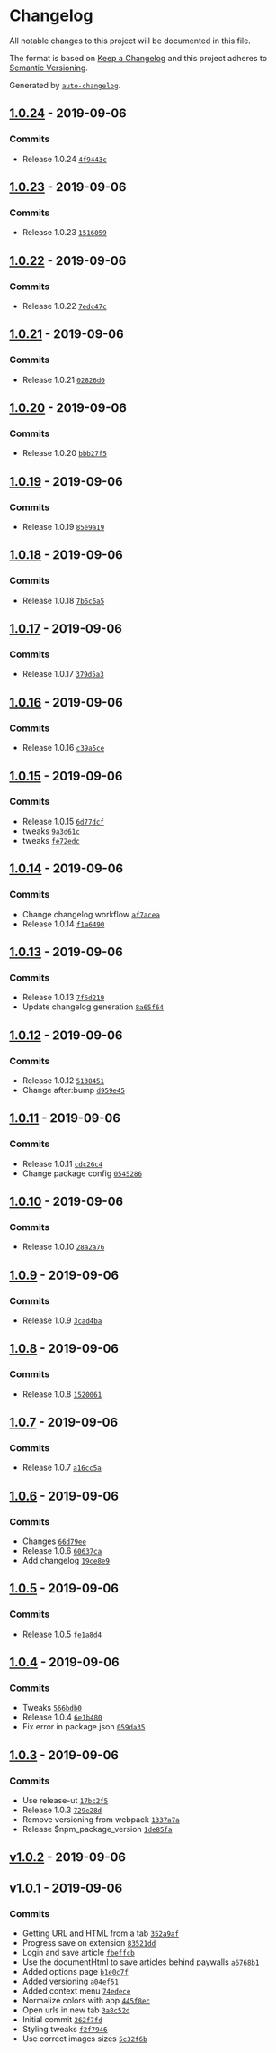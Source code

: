 # Changelog

All notable changes to this project will be documented in this file.

The format is based on [Keep a Changelog](https://keepachangelog.com/en/1.0.0/)
and this project adheres to [Semantic Versioning](https://semver.org/spec/v2.0.0.html).

Generated by [`auto-changelog`](https://github.com/CookPete/auto-changelog).

## [1.0.24](https://github.com/jvandenaardweg/playpost-chrome-extension/compare/1.0.23...1.0.24) - 2019-09-06

### Commits

- Release 1.0.24 [`4f9443c`](https://github.com/jvandenaardweg/playpost-chrome-extension/commit/4f9443c040a57101d5b6fc4be6b74b90fb39ce8a)

## [1.0.23](https://github.com/jvandenaardweg/playpost-chrome-extension/compare/1.0.22...1.0.23) - 2019-09-06

### Commits

- Release 1.0.23 [`1516059`](https://github.com/jvandenaardweg/playpost-chrome-extension/commit/1516059e9b4c0493cca30540bd16be6933d95951)

## [1.0.22](https://github.com/jvandenaardweg/playpost-chrome-extension/compare/1.0.21...1.0.22) - 2019-09-06

### Commits

- Release 1.0.22 [`7edc47c`](https://github.com/jvandenaardweg/playpost-chrome-extension/commit/7edc47ceb8ba1e4a6a5ea455ccc77314028a6e60)

## [1.0.21](https://github.com/jvandenaardweg/playpost-chrome-extension/compare/1.0.20...1.0.21) - 2019-09-06

### Commits

- Release 1.0.21 [`02826d0`](https://github.com/jvandenaardweg/playpost-chrome-extension/commit/02826d02d4ee66360872508e37d6f384102536f4)

## [1.0.20](https://github.com/jvandenaardweg/playpost-chrome-extension/compare/1.0.19...1.0.20) - 2019-09-06

### Commits

- Release 1.0.20 [`bbb27f5`](https://github.com/jvandenaardweg/playpost-chrome-extension/commit/bbb27f582d0196b04d6c1bac7762a669e800484b)

## [1.0.19](https://github.com/jvandenaardweg/playpost-chrome-extension/compare/1.0.18...1.0.19) - 2019-09-06

### Commits

- Release 1.0.19 [`85e9a19`](https://github.com/jvandenaardweg/playpost-chrome-extension/commit/85e9a19ac420fa707e96a1890c80d73a7b5e8fe6)

## [1.0.18](https://github.com/jvandenaardweg/playpost-chrome-extension/compare/1.0.17...1.0.18) - 2019-09-06

### Commits

- Release 1.0.18 [`7b6c6a5`](https://github.com/jvandenaardweg/playpost-chrome-extension/commit/7b6c6a5860aa1561bba978bbb81fd6fe74959766)

## [1.0.17](https://github.com/jvandenaardweg/playpost-chrome-extension/compare/1.0.16...1.0.17) - 2019-09-06

### Commits

- Release 1.0.17 [`379d5a3`](https://github.com/jvandenaardweg/playpost-chrome-extension/commit/379d5a31fa6dd6307682362248bb319f8031b716)

## [1.0.16](https://github.com/jvandenaardweg/playpost-chrome-extension/compare/1.0.15...1.0.16) - 2019-09-06

### Commits

- Release 1.0.16 [`c39a5ce`](https://github.com/jvandenaardweg/playpost-chrome-extension/commit/c39a5cee2b006978b4342026c1f7117142d094e6)

## [1.0.15](https://github.com/jvandenaardweg/playpost-chrome-extension/compare/1.0.14...1.0.15) - 2019-09-06

### Commits

- Release 1.0.15 [`6d77dcf`](https://github.com/jvandenaardweg/playpost-chrome-extension/commit/6d77dcff732877e7af90685df28d4444132b5988)
- tweaks [`9a3d61c`](https://github.com/jvandenaardweg/playpost-chrome-extension/commit/9a3d61cea06f0bfadf418943b75e66b4b5c6b7cd)
- tweaks [`fe72edc`](https://github.com/jvandenaardweg/playpost-chrome-extension/commit/fe72edc75a3164b07402b2a881b657b725b52560)

## [1.0.14](https://github.com/jvandenaardweg/playpost-chrome-extension/compare/1.0.13...1.0.14) - 2019-09-06

### Commits

- Change changelog workflow [`af7acea`](https://github.com/jvandenaardweg/playpost-chrome-extension/commit/af7aceab32e395bdc8fff6da7a907c870408877b)
- Release 1.0.14 [`f1a6490`](https://github.com/jvandenaardweg/playpost-chrome-extension/commit/f1a64909128e322c0fd3421dcca24bc2d989fea4)

## [1.0.13](https://github.com/jvandenaardweg/playpost-chrome-extension/compare/1.0.12...1.0.13) - 2019-09-06

### Commits

- Release 1.0.13 [`7f6d219`](https://github.com/jvandenaardweg/playpost-chrome-extension/commit/7f6d219decb96864d62151c01729f4c0e4b9b1e0)
- Update changelog generation [`8a65f64`](https://github.com/jvandenaardweg/playpost-chrome-extension/commit/8a65f64cfb68c65625bfe5acfa6ba7a5ef9ae1ec)

## [1.0.12](https://github.com/jvandenaardweg/playpost-chrome-extension/compare/1.0.11...1.0.12) - 2019-09-06

### Commits

- Release 1.0.12 [`5138451`](https://github.com/jvandenaardweg/playpost-chrome-extension/commit/513845142d7acb0730498d0e9928f6dfbeff8eb5)
- Change after:bump [`d959e45`](https://github.com/jvandenaardweg/playpost-chrome-extension/commit/d959e457309e8f3946f50ac1557527797e8e3463)

## [1.0.11](https://github.com/jvandenaardweg/playpost-chrome-extension/compare/1.0.10...1.0.11) - 2019-09-06

### Commits

- Release 1.0.11 [`cdc26c4`](https://github.com/jvandenaardweg/playpost-chrome-extension/commit/cdc26c443683c818f66ba7d8fe39d70eede0b259)
- Change package config [`0545286`](https://github.com/jvandenaardweg/playpost-chrome-extension/commit/054528674ca3aaf627740e740bfa468c9856dfdc)

## [1.0.10](https://github.com/jvandenaardweg/playpost-chrome-extension/compare/1.0.9...1.0.10) - 2019-09-06

### Commits

- Release 1.0.10 [`28a2a76`](https://github.com/jvandenaardweg/playpost-chrome-extension/commit/28a2a76b1beda479851de2f68508bced0e35e125)

## [1.0.9](https://github.com/jvandenaardweg/playpost-chrome-extension/compare/1.0.8...1.0.9) - 2019-09-06

### Commits

- Release 1.0.9 [`3cad4ba`](https://github.com/jvandenaardweg/playpost-chrome-extension/commit/3cad4ba40c6b9ef122b751fec5f5f1016b8f84c4)

## [1.0.8](https://github.com/jvandenaardweg/playpost-chrome-extension/compare/1.0.7...1.0.8) - 2019-09-06

### Commits

- Release 1.0.8 [`1520061`](https://github.com/jvandenaardweg/playpost-chrome-extension/commit/1520061be59eb74a78842222878404d45e3160db)

## [1.0.7](https://github.com/jvandenaardweg/playpost-chrome-extension/compare/1.0.6...1.0.7) - 2019-09-06

### Commits

- Release 1.0.7 [`a16cc5a`](https://github.com/jvandenaardweg/playpost-chrome-extension/commit/a16cc5a21d6089cfd8f1c0fb1e888f7598ae17a3)

## [1.0.6](https://github.com/jvandenaardweg/playpost-chrome-extension/compare/1.0.5...1.0.6) - 2019-09-06

### Commits

- Changes [`66d79ee`](https://github.com/jvandenaardweg/playpost-chrome-extension/commit/66d79ee7e5c9b597baa81cd958f55ec8f086458c)
- Release 1.0.6 [`60637ca`](https://github.com/jvandenaardweg/playpost-chrome-extension/commit/60637ca1cd2791dbbf01b9a86e6391b67e6d417d)
- Add changelog [`19ce8e9`](https://github.com/jvandenaardweg/playpost-chrome-extension/commit/19ce8e97b7970da3144abeebd2fb6b240e38e82f)

## [1.0.5](https://github.com/jvandenaardweg/playpost-chrome-extension/compare/1.0.4...1.0.5) - 2019-09-06

### Commits

- Release 1.0.5 [`fe1a8d4`](https://github.com/jvandenaardweg/playpost-chrome-extension/commit/fe1a8d4eedb3ceb9e15c3f0abb8531d9131507e7)

## [1.0.4](https://github.com/jvandenaardweg/playpost-chrome-extension/compare/1.0.3...1.0.4) - 2019-09-06

### Commits

- Tweaks [`566bdb0`](https://github.com/jvandenaardweg/playpost-chrome-extension/commit/566bdb08b496829b491823c5e4ac535493597ef8)
- Release 1.0.4 [`6e1b480`](https://github.com/jvandenaardweg/playpost-chrome-extension/commit/6e1b48042ae12ee372accd21848f7747bcd587be)
- Fix error in package.json [`059da35`](https://github.com/jvandenaardweg/playpost-chrome-extension/commit/059da3549d35aa95a0aeab842a14b0762594db33)

## [1.0.3](https://github.com/jvandenaardweg/playpost-chrome-extension/compare/v1.0.2...1.0.3) - 2019-09-06

### Commits

- Use release-ut [`17bc2f5`](https://github.com/jvandenaardweg/playpost-chrome-extension/commit/17bc2f5859da1e303dc67f649968a62141de1fa2)
- Release 1.0.3 [`729e28d`](https://github.com/jvandenaardweg/playpost-chrome-extension/commit/729e28d617b7c555fbc2487431da8eb301a3f4a2)
- Remove versioning from webpack [`1337a7a`](https://github.com/jvandenaardweg/playpost-chrome-extension/commit/1337a7ab1e71b6e549383fd8f796a9e6f1b46bcd)
- Release $npm_package_version [`1de85fa`](https://github.com/jvandenaardweg/playpost-chrome-extension/commit/1de85fa23488100ca21671ceef6e894c5e41c7ce)

## [v1.0.2](https://github.com/jvandenaardweg/playpost-chrome-extension/compare/v1.0.1...v1.0.2) - 2019-09-06

## v1.0.1 - 2019-09-06

### Commits

- Getting URL and HTML from a tab [`352a9af`](https://github.com/jvandenaardweg/playpost-chrome-extension/commit/352a9af3287e79c6a08cd55727db86728cdb8cf6)
- Progress save on extension [`83521dd`](https://github.com/jvandenaardweg/playpost-chrome-extension/commit/83521dd71e7fef969734116f89f9daabd1d48598)
- Login and save article [`fbeffcb`](https://github.com/jvandenaardweg/playpost-chrome-extension/commit/fbeffcb3d6c0d765dfa32dd0ecc862287bd98593)
- Use the documentHtml to save articles behind paywalls [`a6768b1`](https://github.com/jvandenaardweg/playpost-chrome-extension/commit/a6768b1b46eebd65543b8ffd0c4c659c956978ae)
- Added options page [`b1e0c7f`](https://github.com/jvandenaardweg/playpost-chrome-extension/commit/b1e0c7f261c57a4db74e5388a44ee26b56350fd2)
- Added versioning [`a04ef51`](https://github.com/jvandenaardweg/playpost-chrome-extension/commit/a04ef519889beb406169bc532a657251ab310f60)
- Added context menu [`74edece`](https://github.com/jvandenaardweg/playpost-chrome-extension/commit/74edece585be989e52283e4e8e48e1350eafbf60)
- Normalize colors with app [`445f8ec`](https://github.com/jvandenaardweg/playpost-chrome-extension/commit/445f8ec32120f36d467974bdda632cd922f2ded5)
- Open urls in new tab [`3a8c52d`](https://github.com/jvandenaardweg/playpost-chrome-extension/commit/3a8c52d1e75fba75bcbe3d9469d9c4d66720553f)
- Initial commit [`262f7fd`](https://github.com/jvandenaardweg/playpost-chrome-extension/commit/262f7fd7bc82eb187092e7c3f633c62a327a144f)
- Styling tweaks [`f2f7946`](https://github.com/jvandenaardweg/playpost-chrome-extension/commit/f2f794636d6dcb5bbabdb58868a91a30af237d23)
- Use correct images sizes [`5c32f6b`](https://github.com/jvandenaardweg/playpost-chrome-extension/commit/5c32f6b9010258a869284ff56b3167a5186d0147)
